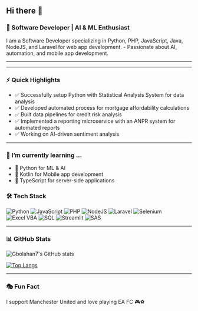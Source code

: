 
## Hi there 👋

### 🚀 Software Developer | AI & ML Enthusiast

I am a Software Developer specializing in Python, PHP, JavaScript, Java, NodeJS, and Laravel for web app development. -  Passionate about AI, automation, and mobile app development.

---
---

### ⚡ Quick Highlights
- ✅ Successfully setup Python with Statistical Analysis System for data analysis
- ✅ Developed automated process for mortgage affordability calculations
- ✅ Built data pipelines for credit risk analysis
- ✅ Implemented a reporting microservice with an ANPR system for automated reports 
- ✅ Working on AI-driven sentiment analysis

---

### 🌱 I’m currently learning ...
- 📌 Python for ML & AI
- 📌 Kotlin for Mobile app development
- 📌 TypeScript for server-side applications
  

### 🛠️ Tech Stack
![Python](https://img.shields.io/badge/Python-3776AB?style=for-the-badge&logo=python&logoColor=white)
![JavaScript](https://img.shields.io/badge/JavaScript-F7DF1E?style=for-the-badge&logo=javascript&logoColor=black)
![PHP](https://img.shields.io/badge/PHP-777BB4?style=for-the-badge&logo=php&logoColor=white)
![NodeJS](https://img.shields.io/badge/Node.js-339933?style=for-the-badge&logo=node.js&logoColor=white)
![Laravel](https://img.shields.io/badge/Laravel-FF2D20?style=for-the-badge&logo=laravel&logoColor=white)
![Selenium](https://img.shields.io/badge/Selenium-43B02A?style=for-the-badge&logo=selenium&logoColor=white)
![Excel VBA](https://img.shields.io/badge/Excel_VBA-217346?style=for-the-badge&logo=microsoft-excel&logoColor=white)
![SQL](https://img.shields.io/badge/SQL-4479A1?style=for-the-badge&logo=mysql&logoColor=white)
![Streamlit](https://img.shields.io/badge/Streamlit-FF4B4B?style=for-the-badge&logo=streamlit&logoColor=white)
![SAS](https://img.shields.io/badge/SAS-004A99?style=for-the-badge&logo=sas&logoColor=white)


---

### 📊 GitHub Stats
![Gbolahan7's GitHub stats](https://github-readme-stats.vercel.app/api?username=gbolahan7&show_icons=true&theme=radical)

[![Top Langs](https://github-readme-stats.vercel.app/api/top-langs/?username=gbolahan7&layout=compact&theme=radical)](https://github.com/anuraghazra/github-readme-stats)

---

### 🎭 Fun Fact
I support Manchester United and love playing EA FC 🎮⚽

